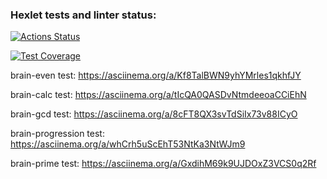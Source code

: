 ### Hexlet tests and linter status:

[![Actions Status](https://github.com/cyberJorney/frontend-project-44/workflows/hexlet-check/badge.svg)](https://github.com/cyberJorney/frontend-project-44/actions)

[![Test Coverage](https://api.codeclimate.com/v1/badges/f6408896a1bb3814b016/test_coverage)](https://codeclimate.com/github/cyberJorney/frontend-project-44/test_coverage)

brain-even test:
https://asciinema.org/a/Kf8TalBWN9yhYMrles1qkhfJY

brain-calc test:
https://asciinema.org/a/tIcQA0QASDvNtmdeeoaCCiEhN

brain-gcd test:
https://asciinema.org/a/8cFT8QX3svTdSiIx73v88ICyO

brain-progression test:
https://asciinema.org/a/whCrh5uScEhT53NtKa3NtWJm9

brain-prime test:
https://asciinema.org/a/GxdihM69k9UJDOxZ3VCS0q2Rf
